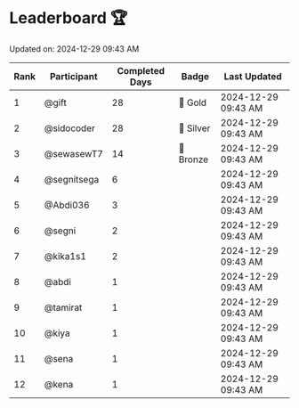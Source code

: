 # Leaderboard 🏆

Updated on: 2024-12-29 09:43 AM

| Rank | Participant       | Completed Days | Badge      | Last Updated         |
|------|-------------------|----------------|------------|----------------------|
| 1    | @gift             | 28             | 🏅 Gold     | 2024-12-29 09:43 AM |
| 2    | @sidocoder        | 28             | 🥈 Silver   | 2024-12-29 09:43 AM |
| 3    | @sewasewT7        | 14             | 🥉 Bronze   | 2024-12-29 09:43 AM |
| 4    | @segnitsega       | 6              |            | 2024-12-29 09:43 AM |
| 5    | @Abdi036          | 3              |            | 2024-12-29 09:43 AM |
| 6    | @segni            | 2              |            | 2024-12-29 09:43 AM |
| 7    | @kika1s1          | 2              |            | 2024-12-29 09:43 AM |
| 8    | @abdi             | 1              |            | 2024-12-29 09:43 AM |
| 9    | @tamirat          | 1              |            | 2024-12-29 09:43 AM |
| 10   | @kiya             | 1              |            | 2024-12-29 09:43 AM |
| 11   | @sena             | 1              |            | 2024-12-29 09:43 AM |
| 12   | @kena             | 1              |            | 2024-12-29 09:43 AM |

